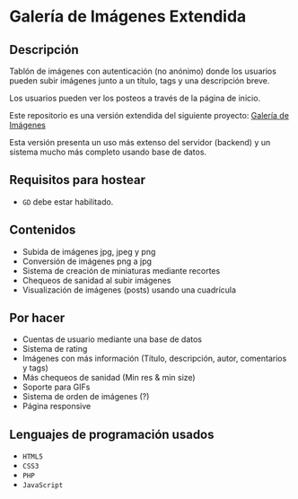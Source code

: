 # Galería de Imágenes Extendida

## Descripción
Tablón de imágenes con autenticación (no anónimo) donde los usuarios pueden subir imágenes junto a un título, tags y una descripción breve.

Los usuarios pueden ver los posteos a través de la página de inicio.

Este repositorio es una versión extendida del siguiente proyecto: [Galería de Imágenes](https://github.com/hddtomas/galeria-img)

Esta versión presenta un uso más extenso del servidor (backend) y un sistema mucho más completo usando base de datos.

## Requisitos para hostear
- ```GD``` debe estar habilitado.

## Contenidos
- Subida de imágenes jpg, jpeg y png
- Conversión de imágenes png a jpg
- Sistema de creación de miniaturas mediante recortes
- Chequeos de sanidad al subir imágenes
- Visualización de imágenes (posts) usando una cuadrícula 

## Por hacer
- Cuentas de usuario mediante una base de datos
- Sistema de rating
- Imágenes con más información (Título, descripción, autor, comentarios y tags)
- Más chequeos de sanidad (Min res & min size)
- Soporte para GIFs
- Sistema de orden de imágenes (?)
- Página responsive

## Lenguajes de programación usados
- ```HTML5```
- ```CSS3```
- ```PHP```
- ```JavaScript```

